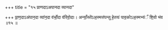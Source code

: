 +++
title = "१५ प्राणदाऽअपानदा व्यानदा"

+++
प्रा॒ण॒दाऽअ॑पान॒दा व्या॑न॒दा व॑र्चो॒दा व॑रिवो॒दाः। अन्याँ॒स्ते॑ऽअ॒स्मत्त॑पन्तु हे॒तयः॑ पाव॒कोऽअ॒स्मभ्य॑ँ शि॒वो भ॑व ॥१५ ॥